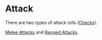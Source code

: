 # Attack
There are two types of attack rolls ([Checks](Check.md)).

[Melee Attacks](Melee%20Attack.md) and [Ranged Attacks](Ranged%20Attack.md).